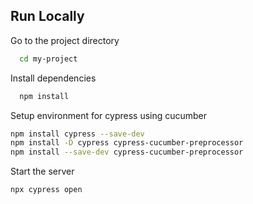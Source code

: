 
## Run Locally
Go to the project directory

```bash
  cd my-project
```
Install dependencies

```bash
  npm install
```
Setup environment for cypress using cucumber
```bash
npm install cypress --save-dev
npm install -D cypress cypress-cucumber-preprocessor
npm install --save-dev cypress-cucumber-preprocessor
```
Start the server

```bash
npx cypress open
```

